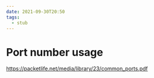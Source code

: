 ```yaml
---
date: 2021-09-30T20:50
tags: 
  - stub
---
```


# Port number usage

https://packetlife.net/media/library/23/common_ports.pdf

